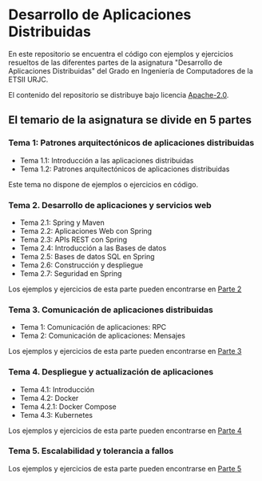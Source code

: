 # Desarrollo de Aplicaciones Distribuidas

En este repositorio se encuentra el código con ejemplos y ejercicios resueltos de las diferentes partes de la asignatura "Desarrollo de Aplicaciones Distribuidas" del Grado en Ingeniería de Computadores de la ETSII URJC.

El contenido del repositorio se distribuye bajo licencia [Apache-2.0](https://github.com/codeurjc/dad/blob/main/LICENSE).

## El temario de la asignatura se divide en 5 partes

### Tema 1: Patrones arquitectónicos de aplicaciones distribuidas

* Tema 1.1: Introducción a las aplicaciones distribuidas
* Tema 1.2: Patrones arquitectónicos de aplicaciones distribuidas

Este tema no dispone de ejemplos o ejercicios en código.

### Tema 2. Desarrollo de aplicaciones y servicios web

* Tema 2.1: Spring y Maven
* Tema 2.2: Aplicaciones Web con Spring
* Tema 2.3: APIs REST con Spring
* Tema 2.4: Introducción a las Bases de datos
* Tema 2.5: Bases de datos SQL en Spring
* Tema 2.6: Construcción y despliegue
* Tema 2.7: Seguridad en Spring

Los ejemplos y ejercicios de esta parte pueden encontrarse en [Parte 2](https://github.com/codeurjc/dad/tree/main/parte_2)

### Tema 3. Comunicación de aplicaciones distribuidas

* Tema 1: Comunicación de aplicaciones: RPC
* Tema 2: Comunicación de aplicaciones: Mensajes

Los ejemplos y ejercicios de esta parte pueden encontrarse en [Parte 3](https://github.com/codeurjc/dad/tree/main/parte_3)

### Tema 4. Despliegue y actualización de aplicaciones

* Tema 4.1: Introducción
* Tema 4.2: Docker
* Tema 4.2.1: Docker Compose
* Tema 4.3: Kubernetes

Los ejemplos y ejercicios de esta parte pueden encontrarse en [Parte 4](https://github.com/codeurjc/dad/tree/main/parte_4)

### Tema 5. Escalabilidad y tolerancia a fallos

Los ejemplos y ejercicios de esta parte pueden encontrarse en [Parte 5](https://github.com/codeurjc/dad/tree/main/parte_5)
